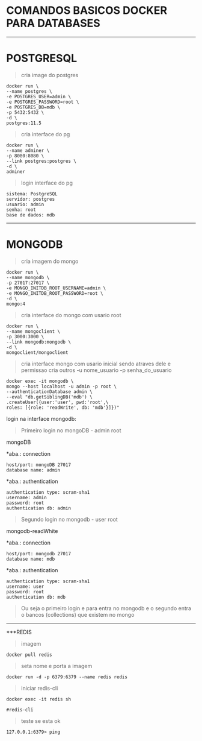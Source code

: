 # COMANDOS BASICOS DOCKER PARA DATABASES
----------------------
# POSTGRESQL

>cria image do postgres

    docker run \
    --name postgres \
    -e POSTGRES_USER=admin \
    -e POSTGRES_PASSWORD=root \
    -e POSTGRES_DB=mdb \
    -p 5432:5432 \
    -d \
    postgres:11.5

>cria interface do pg

    docker run \
    --name adminer \
    -p 8080:8080 \
    --link postgres:postgres \
    -d \
    adminer

>login interface do pg

    sistema: PostgreSQL
    servidor: postgres
    usuario: admin
    senha: root
    base de dados: mdb

-------------------------
# MONGODB

>cria imagem do mongo

    docker run \
    --name mongodb \
    -p 27017:27017 \
    -e MONGO_INITDB_ROOT_USERNAME=admin \
    -e MONGO_INITDB_ROOT_PASSWORD=root \
    -d \
    mongo:4

>cria interface do mongo com usario root

    docker run \
    --name mongoclient \
    -p 3000:3000 \
    --link mongodb:mongodb \
    -d \
    mongoclient/mongoclient

>cria interface mongo com usario inicial sendo atraves dele e permissao cria outros -u nome_usuario -p senha_do_usuario

    docker exec -it mongodb \
    mongo --host localhost -u admin -p root \
    --authenticationDatabase admin \
    --eval "db.getSiblingDB('mdb') \
    .createUser({user:'user', pwd:'root',\
    roles: [{role: 'readWrite', db: 'mdb'}]})"

login na interface mongodb:

>Primeiro login no mongoDB  - admin root

mongoDB

*aba.: connection

    host/port: mongoDB 27017
    database name: admin

*aba.: authentication

    authentication type: scram-sha1
    username: admin
    password: root
    authentication db: admin

>Segundo login no mongodb - user root

mongodb-readWhite 

*aba.: connection

    host/port: mongodb 27017
    database name: mdb

*aba.: authentication

    authentication type: scram-sha1
    username: user
    password: root
    authentication db: mdb

>Ou seja o primeiro login e para entra no mongodb e o segundo entra o bancos (collections) que existem no mongo

----------------
***REDIS

>imagem

    docker pull redis

>seta nome e porta a imagem

    docker run -d -p 6379:6379 --name redis redis 

>iniciar redis-cli

    docker exec -it redis sh

    #redis-cli

>teste se esta ok

    127.0.0.1:6379> ping
